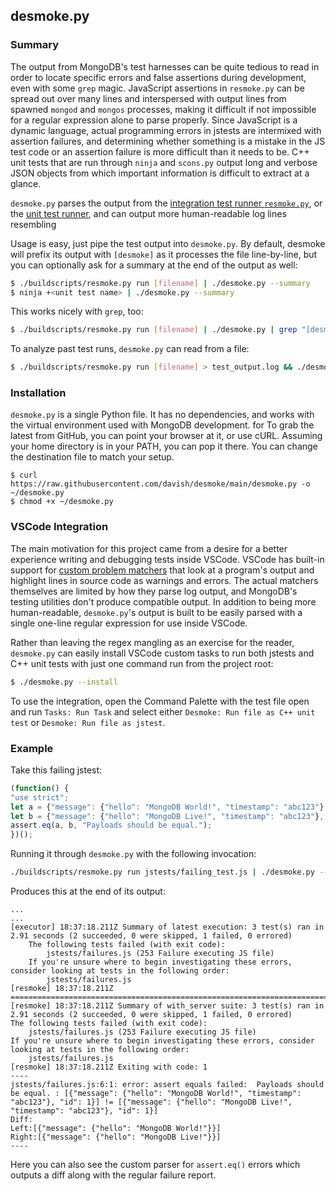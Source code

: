 ## desmoke.py

### Summary
The output from MongoDB's test harnesses can be quite tedious to read in order to locate specific errors and false assertions during development, even with some `grep` magic. JavaScript assertions in `resmoke.py` can be spread out over many lines and interspersed with output lines from spawned `mongod` and `mongos` processes, making it difficult if not impossible for a regular expression alone to parse properly. Since JavaScript is a dynamic language, actual programming errors in jstests are intermixed with assertion failures, and determining whether something is a mistake in the JS test code or an assertion failure is more difficult than it needs to be. C++ unit tests that are run through `ninja` and `scons.py` output long and verbose JSON objects from which important information is difficult to extract at a glance.  

`desmoke.py` parses the output from the [integration test runner `resmoke.py`](https://github.com/mongodb/mongo/wiki/Test-The-Mongodb-Server#test-using-resmokepy), or the [unit test runner](https://github.com/mongodb/mongo/wiki/Test-The-Mongodb-Server#running-c-unit-tests), and can output more human-readable log lines resembling 

Usage is easy, just pipe the test output into `desmoke.py`. By default, desmoke will prefix its output with `[desmoke]` as it processes the file line-by-line, but you can optionally ask for a summary at the end of the output as well:

```bash
$ ./buildscripts/resmoke.py run [filename] | ./desmoke.py --summary
$ ninja +<unit test name> | ./desmoke.py --summary
```

This works nicely with `grep`, too:
```bash
$ ./buildscripts/resmoke.py run [filename] | ./desmoke.py | grep "[desmoke]" 
```


To analyze past test runs, `desmoke.py` can read from a file:
```bash
$ ./buildscripts/resmoke.py run [filename] > test_output.log && ./desmoke.py --summary test_output.log
```

### Installation
`desmoke.py` is a single Python file. It has no dependencies, and works with the virtual environment used with MongoDB development. for To grab the latest from GitHub, you can point your browser at it, or use cURL. Assuming your home directory is in your PATH, you can pop it there. You can change the destination file to match your setup.

```
$ curl https://raw.githubusercontent.com/davish/desmoke/main/desmoke.py -o ~/desmoke.py
$ chmod +x ~/desmoke.py
```

### VSCode Integration
The main motivation for this project came from a desire for a better experience writing and debugging tests inside VSCode. VSCode has built-in support for [custom problem matchers](https://code.visualstudio.com/docs/editor/tasks#_defining-a-problem-matcher) that look at a program's output and highlight lines in source code as warnings and errors. The actual matchers themselves are limited by how they parse log output, and MongoDB's testing utilities don't produce compatible output. In addition to being more human-readable, `desmoke.py`'s output is built to be easily parsed with a single one-line regular expression for use inside VSCode.

Rather than leaving the regex mangling as an exercise for the reader, `desmoke.py` can easily install VSCode custom tasks
to run both jstests and C++ unit tests with just one command run from the project root:

```bash
$ ./desmoke.py --install
```

To use the integration, open the Command Palette with the test file open and run `Tasks: Run Task` and select either `Desmoke: Run file as C++ unit test` or `Desmoke: Run file as jstest`.


### Example
Take this failing jstest:
```javascript
(function() {
"use strict";
let a = {"message": {"hello": "MongoDB World!", "timestamp": "abc123"}, "id": 1};
let b = {"message": {"hello": "MongoDB Live!", "timestamp": "abc123"}, "id": 1};
assert.eq(a, b, "Payloads should be equal.");
})();
```

Running it through `desmoke.py` with the following invocation:
```bash
./buildscripts/resmoke.py run jstests/failing_test.js | ./desmoke.py --summary
```

Produces this at the end of its output:
```
...
...
[executor] 18:37:18.211Z Summary of latest execution: 3 test(s) ran in 2.91 seconds (2 succeeded, 0 were skipped, 1 failed, 0 errored)
    The following tests failed (with exit code):
        jstests/failures.js (253 Failure executing JS file)
    If you're unsure where to begin investigating these errors, consider looking at tests in the following order:
        jstests/failures.js
[resmoke] 18:37:18.211Z ================================================================================
[resmoke] 18:37:18.211Z Summary of with_server suite: 3 test(s) ran in 2.91 seconds (2 succeeded, 0 were skipped, 1 failed, 0 errored)
The following tests failed (with exit code):
    jstests/failures.js (253 Failure executing JS file)
If you're unsure where to begin investigating these errors, consider looking at tests in the following order:
    jstests/failures.js
[resmoke] 18:37:18.211Z Exiting with code: 1
----
jstests/failures.js:6:1: error: assert equals failed:  Payloads should be equal. : [{"message": {"hello": "MongoDB World!", "timestamp": "abc123"}, "id": 1}] != [{"message": {"hello": "MongoDB Live!", "timestamp": "abc123"}, "id": 1}]
Diff:
Left:[{"message": {"hello": "MongoDB World!"}}]
Right:[{"message": {"hello": "MongoDB Live!"}}]
----
```

Here you can also see the custom parser for `assert.eq()` errors which outputs a diff along with the regular failure report.